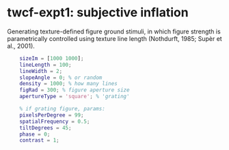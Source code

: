 <h1>twcf-expt1: subjective inflation</h1>

<p>Generating texture-defined figure ground stimuli, in which figure strength is parametrically controlled using texture line length (Nothdurft, 1985; Supèr et al., 2001).</p>
 
```matlab 
    sizeIm = [1000 1000]; 
    lineLength = 100; 
    lineWidth = 2; 
    slopeAngle = 0; % or random 
    density = 1000; % how many lines 
    figRad = 300; % figure aperture size
    apertureType = 'square'; % 'grating'

    % if grating figure, params: 
    pixelsPerDegree = 99; 
    spatialFrequency = 0.5; 
    tiltDegrees = 45;
    phase = 0;
    contrast = 1;
```